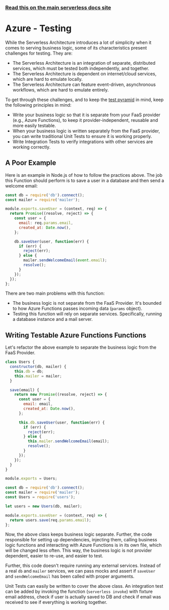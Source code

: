 <!--
title: Serverless Framework - Azure Functions Guide - Testing
menuText: Testing
menuOrder: 9
description: Recommendations and best practices for testing Azure Functions Functions with the Serverless Framework
layout: Doc
-->

<!-- DOCS-SITE-LINK:START automatically generated  -->

### [Read this on the main serverless docs site](https://www.serverless.com/framework/docs/providers/azure/guide/testing)

<!-- DOCS-SITE-LINK:END -->

# Azure - Testing

While the Serverless Architecture introduces a lot of simplicity when it comes to
serving business logic, some of its characteristics present challenges for
testing. They are:

- The Serverless Architecture is an integration of separate, distributed services, which must be tested both independently, and together.
- The Serverless Architecture is dependent on internet/cloud services, which are hard to emulate locally.
- The Serverless Architecture can feature event-driven, asynchronous workflows, which are hard to emulate entirely.

To get through these challenges, and to keep the
[test pyramid](http://martinfowler.com/bliki/TestPyramid.html) in mind, keep the
following principles in mind:

- Write your business logic so that it is separate from your FaaS provider (e.g., Azure Functions), to keep it provider-independent, reusable and more easily testable.
- When your business logic is written separately from the FaaS provider, you can write traditional Unit Tests to ensure it is working properly.
- Write Integration Tests to verify integrations with other services are working correctly.

## A Poor Example

Here is an example in Node.js of how to follow the practices above. The job this
Function should perform is to save a user in a database and then send a welcome
email:

```javascript
const db = require('db').connect();
const mailer = require('mailer');

module.exports.saveUser = (context, req) => {
  return Promise((resolve, reject) => {
    const user = {
      email: req.params.email,
      created_at: Date.now(),
    };

    db.saveUser(user, function(err) {
      if (err) {
        reject(err);
      } else {
        mailer.sendWelcomeEmail(event.email);
        resolve();
      }
    });
  });
};
```

There are two main problems with this function:

- The business logic is not separate from the FaaS Provider. It's bounded to how Azure Functions passes incoming data (`params` object).
- Testing this function will rely on separate services. Specifically, running a database instance and a mail server.

## Writing Testable Azure Functions Functions

Let's refactor the above example to separate the business logic from the FaaS
Provider.

```javascript
class Users {
  constructor(db, mailer) {
    this.db = db;
    this.mailer = mailer;
  }

  save(email) {
    return new Promise((resolve, reject) => {
      const user = {
        email: email,
        created_at: Date.now(),
      };

      this.db.saveUser(user, function(err) {
        if (err) {
          reject(err);
        } else {
          this.mailer.sendWelcomeEmail(email);
          resolve();
        }
      });
    });
  }
}

module.exports = Users;
```

```javascript
const db = require('db').connect();
const mailer = require('mailer');
const Users = require('users');

let users = new Users(db, mailer);

module.exports.saveUser = (context, req) => {
  return users.save(req.params.email);
};
```

Now, the above class keeps business logic separate. Further, the code
responsible for setting up dependencies, injecting them, calling business logic
functions and interacting with Azure Functions is in its own file, which will be
changed less often. This way, the business logic is not provider dependent,
easier to re-use, and easier to test.

Further, this code doesn't require running any external services. Instead of a
real `db` and `mailer` services, we can pass mocks and assert if `saveUser` and
`sendWelcomeEmail` has been called with proper arguments.

Unit Tests can easily be written to cover the above class. An integration test
can be added by invoking the function (`serverless invoke`) with fixture email
address, check if user is actually saved to DB and check if email was received to
see if everything is working together.
